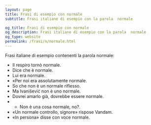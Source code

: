 ```yaml
---
layout: page
title: Frasi di esempio con normale 
subtitle: Frasi italiane di esempio con la parola  normale

og_title: Frasi di esempio con normale 
og_description: Frasi italiane di esempio con la parola  normale
og_type: website
permalink: /frasi/n/normale.html
---
```


Frasi italiane di esempio contenenti la parola normale:


- Il respiro tornò normale.
- Dice che è normale.
- Lui era normale.
- «Per noi era assolutamente normale.
- So che non è un normale riflesso.
- Ma Ivanišević non è uno normale.
- Dovrei amarlo già, dovrebbe essere normale.
- - Non è una cosa normale, no?.
- «Un normale controllo, signore» rispose Vandam.
- «In persona» disse con voce normale.
